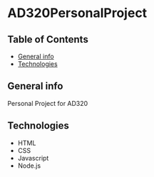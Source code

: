 # AD320PersonalProject

## Table of Contents
* [General info](#general-info)
* [Technologies](#technologies)

## General info
Personal Project for AD320

## Technologies
* HTML
* CSS
* Javascript
* Node.js
